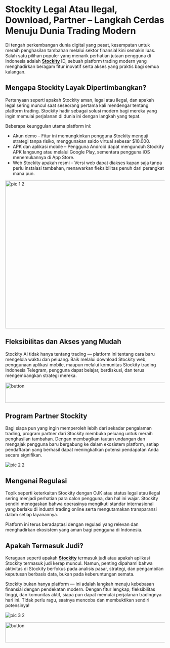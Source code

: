 # Stockity Legal Atau Ilegal, Download, Partner – Langkah Cerdas Menuju Dunia Trading Modern
<!-- wp:paragraph -->
<p>Di tengah perkembangan dunia digital yang pesat, kesempatan untuk meraih penghasilan tambahan melalui sektor finansial kini semakin luas. Salah satu pilihan populer yang menarik perhatian jutaan pengguna di Indonesia adalah <strong><a href="https://stockity-adalah.com/">Stockity</a></strong> ID, sebuah platform trading modern yang menghadirkan beragam fitur inovatif serta akses yang praktis bagi semua kalangan.</p>
<!-- /wp:paragraph -->

<!-- wp:heading -->
<h2 class="wp-block-heading">Mengapa Stockity Layak Dipertimbangkan?</h2>
<!-- /wp:heading -->

<!-- wp:paragraph -->
<p>Pertanyaan seperti apakah Stockity aman, legal atau ilegal, dan apakah legal sering muncul saat seseorang pertama kali mendengar tentang platform trading. Stockity hadir sebagai solusi modern bagi mereka yang ingin memulai perjalanan di dunia ini dengan langkah yang tepat.</p>
<!-- /wp:paragraph -->

<!-- wp:paragraph -->
<p>Beberapa keunggulan utama platform ini:</p>
<!-- /wp:paragraph -->

<!-- wp:list -->
<ul class="wp-block-list"><!-- wp:list-item -->
<li>Akun demo – Fitur ini memungkinkan pengguna Stockity menguji strategi tanpa risiko, menggunakan saldo virtual sebesar $10.000.</li>
<!-- /wp:list-item -->

<!-- wp:list-item -->
<li>APK dan aplikasi mobile – Pengguna Android dapat mengunduh Stockity APK langsung atau melalui Google Play, sementara pengguna iOS menemukannya di App Store.</li>
<!-- /wp:list-item -->

<!-- wp:list-item -->
<li>Web Stockity apakah resmi – Versi web dapat diakses kapan saja tanpa perlu instalasi tambahan, menawarkan fleksibilitas penuh dari perangkat mana pun.</li>
<!-- /wp:list-item --></ul>
<!-- /wp:list -->

<!-- wp:paragraph -->
<img width="700" height="467" alt="pic 1 2" src="https://github.com/user-attachments/assets/34c3e223-2246-4e00-ab2a-ee69fd651543" />

<!-- /wp:paragraph -->

<!-- wp:heading -->
<h2 class="wp-block-heading">Fleksibilitas dan Akses yang Mudah</h2>
<!-- /wp:heading -->

<!-- wp:paragraph -->
<p>Stockity AI tidak hanya tentang trading — platform ini tentang cara baru mengelola waktu dan peluang. Baik melalui download Stockity web, penggunaan aplikasi mobile, maupun melalui komunitas Stockity trading Indonesia Telegram, pengguna dapat belajar, berdiskusi, dan terus mengembangkan strategi mereka.</p>
<!-- /wp:paragraph -->

<!-- wp:heading -->
[<img width="1031" height="64" alt="button" src="https://github.com/user-attachments/assets/85605751-e36d-4a92-86cc-37d4fdf7905b" />](https://stockity-adalah.com/)


<!-- /wp:heading -->

<!-- wp:heading -->
<h2 class="wp-block-heading">Program Partner Stockity</h2>
<!-- /wp:heading -->

<!-- wp:paragraph -->
<p>Bagi siapa pun yang ingin memperoleh lebih dari sekadar pengalaman trading, program partner dari Stockity membuka peluang untuk meraih penghasilan tambahan. Dengan membagikan tautan undangan dan mengajak pengguna baru bergabung ke dalam ekosistem platform, setiap pendaftaran yang berhasil dapat meningkatkan potensi pendapatan Anda secara signifikan.</p>
<!-- /wp:paragraph -->

<!-- wp:paragraph -->
![pic 2 2](https://github.com/user-attachments/assets/4b45051a-0404-460c-922d-583f3900addf)

<!-- /wp:paragraph -->

<!-- wp:heading -->
<h2 class="wp-block-heading">Mengenai Regulasi</h2>
<!-- /wp:heading -->

<!-- wp:paragraph -->
<p>Topik seperti keterkaitan Stockity dengan OJK atau status legal atau ilegal sering menjadi perhatian para calon pengguna, dan hal ini wajar. Stockity sendiri menegaskan bahwa operasinya mengikuti standar internasional yang berlaku di industri trading online serta mengutamakan transparansi dalam setiap layanannya.</p>
<!-- /wp:paragraph -->

<!-- wp:paragraph -->
<p>Platform ini terus beradaptasi dengan regulasi yang relevan dan menghadirkan ekosistem yang aman bagi pengguna di Indonesia.</p>
<!-- /wp:paragraph -->

<!-- wp:heading -->
<h2 class="wp-block-heading">Apakah Termasuk Judi?</h2>
<!-- /wp:heading -->

<!-- wp:paragraph -->
<p>Keraguan seperti apakah <strong><a href="https://stockity-adalah.com/">Stockity</a></strong> termasuk judi atau apakah aplikasi Stockity termasuk judi kerap muncul. Namun, penting dipahami bahwa aktivitas di Stockity berfokus pada analisis pasar, strategi, dan pengambilan keputusan berbasis data, bukan pada keberuntungan semata.</p>
<!-- /wp:paragraph -->

<!-- wp:paragraph -->
<p>Stockity bukan hanya platform — ini adalah langkah menuju kebebasan finansial dengan pendekatan modern. Dengan fitur lengkap, fleksibilitas tinggi, dan komunitas aktif, siapa pun dapat memulai perjalanan tradingnya hari ini. Tidak perlu ragu, saatnya mencoba dan membuktikan sendiri potensinya!</p>
<!-- /wp:paragraph -->

<!-- wp:paragraph -->
![pic 3 2](https://github.com/user-attachments/assets/cb731004-8aaf-4b50-ad3b-bf6ba5517b6e)

<!-- /wp:paragraph -->

<!-- wp:paragraph -->
[<img width="1031" height="64" alt="button" src="https://github.com/user-attachments/assets/2673cf50-192b-4459-84cc-d65c37048ff8" />](https://stockity-adalah.com/)

<!-- /wp:paragraph -->

